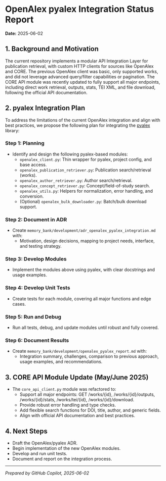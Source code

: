 # OpenAlex pyalex Integration Status Report

**Date:** 2025-06-02

## 1. Background and Motivation

The current repository implements a modular API Integration Layer for publication retrieval, with custom HTTP clients for sources like OpenAlex and CORE. The previous OpenAlex client was basic, only supported works, and did not leverage advanced query/filter capabilities or pagination. The CORE API module was recently updated to fully support all major endpoints, including direct work retrieval, outputs, stats, TEI XML, and file download, following the official API documentation.

## 2. pyalex Integration Plan

To address the limitations of the current OpenAlex integration and align with best practices, we propose the following plan for integrating the [pyalex](https://github.com/J535D165/pyalex) library:

### Step 1: Planning
- Identify and design the following pyalex-based modules:
  - `openalex_client.py`: Thin wrapper for pyalex, project config, and base access.
  - `openalex_publication_retriever.py`: Publication search/retrieval (works).
  - `openalex_author_retriever.py`: Author search/retrieval.
  - `openalex_concept_retriever.py`: Concept/field-of-study search.
  - `openalex_utils.py`: Helpers for normalization, error handling, and conversion.
  - (Optional) `openalex_bulk_downloader.py`: Batch/bulk download support.

### Step 2: Document in ADR
- Create `memory_bank/development/adr_openalex_pyalex_integration.md` with:
  - Motivation, design decisions, mapping to project needs, interface, and testing strategy.

### Step 3: Develop Modules
- Implement the modules above using pyalex, with clear docstrings and usage examples.

### Step 4: Develop Unit Tests
- Create tests for each module, covering all major functions and edge cases.

### Step 5: Run and Debug
- Run all tests, debug, and update modules until robust and fully covered.

### Step 6: Document Results
- Create `memory_bank/development/openalex_pyalex_report.md` with:
  - Integration summary, challenges, comparison to previous approach, usage examples, and recommendations.

## 3. CORE API Module Update (May/June 2025)
- The `core_api_client.py` module was refactored to:
  - Support all major endpoints: GET /works/{id}, /works/{id}/outputs, /works/{id}/stats, /works/tei/{id}, /works/{id}/download.
  - Provide robust error handling and type checks.
  - Add flexible search functions for DOI, title, author, and generic fields.
  - Align with official API documentation and best practices.

## 4. Next Steps
- Draft the OpenAlex/pyalex ADR.
- Begin implementation of the new OpenAlex modules.
- Develop and run unit tests.
- Document and report on the integration process.

---

*Prepared by GitHub Copilot, 2025-06-02*
